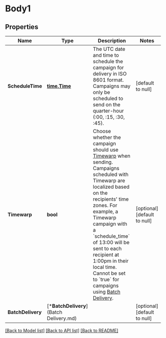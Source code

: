 # Body1

## Properties
Name | Type | Description | Notes
------------ | ------------- | ------------- | -------------
**ScheduleTime** | [**time.Time**](time.Time.md) | The UTC date and time to schedule the campaign for delivery in ISO 8601 format. Campaigns may only be scheduled to send on the quarter-hour (:00, :15, :30, :45). | [default to null]
**Timewarp** | **bool** | Choose whether the campaign should use [Timewarp](https://mailchimp.com/help/use-timewarp/) when sending. Campaigns scheduled with Timewarp are localized based on the recipients&#39; time zones. For example, a Timewarp campaign with a &#x60;schedule_time&#x60; of 13:00 will be sent to each recipient at 1:00pm in their local time. Cannot be set to &#x60;true&#x60; for campaigns using [Batch Delivery](https://mailchimp.com/help/schedule-batch-delivery/). | [optional] [default to null]
**BatchDelivery** | [***BatchDelivery**](Batch Delivery.md) |  | [optional] [default to null]

[[Back to Model list]](../README.md#documentation-for-models) [[Back to API list]](../README.md#documentation-for-api-endpoints) [[Back to README]](../README.md)


